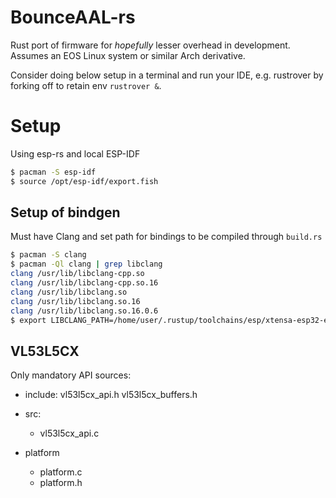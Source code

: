 # BounceAAL-rs
Rust port of firmware for _hopefully_ lesser overhead in development. Assumes an EOS Linux system or similar Arch derivative.

Consider doing below setup in a terminal and run your IDE, e.g. rustrover by forking off to retain env `rustrover &`.

# Setup
Using esp-rs and local ESP-IDF
```sh
$ pacman -S esp-idf
$ source /opt/esp-idf/export.fish
```

## Setup of bindgen
Must have Clang and set path for bindings to be compiled through `build.rs`
```sh
$ pacman -S clang
$ pacman -Ql clang | grep libclang
clang /usr/lib/libclang-cpp.so
clang /usr/lib/libclang-cpp.so.16
clang /usr/lib/libclang.so
clang /usr/lib/libclang.so.16
clang /usr/lib/libclang.so.16.0.6
$ export LIBCLANG_PATH=/home/user/.rustup/toolchains/esp/xtensa-esp32-elf-clang/esp-16.0.4-20231113/esp-clang/lib
```

## VL53L5CX
Only mandatory API sources:
- include:
  vl53l5cx_api.h
  vl53l5cx_buffers.h
- src:
    - vl53l5cx_api.c

- platform
    - platform.c
    - platform.h